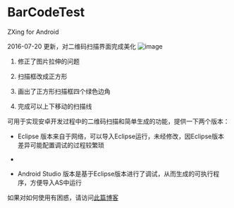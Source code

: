 # BarCodeTest
ZXing for Android

2016-07-20 更新，对二维码扫描界面完成美化
![image](http://github.com/jiayangchen/BarCodeTest/raw/master/qrcode.png)

1. 修正了图片拉伸的问题

2. 扫描框改成正方形

3. 画出了正方形扫描框四个绿色边角

4. 完成可以上下移动的扫描线

可用于实现安卓开发过程中的二维码扫描和简单生成的功能，提供一下两个版本：

* Eclipse 版本来自于网络，可以导入Eclipse运行，未经修改，因Eclipse版本差异可能配置调试的过程较繁琐
*

* Android Studio 版本是基于Eclipse版本进行了调试，从而生成的可执行程序，方便导入AS中运行

如果对如何使用有困惑，请访问[此篇博客](http://chenjiayang.me/blog/2016/07/01/Android-QRCode-Scan/)

